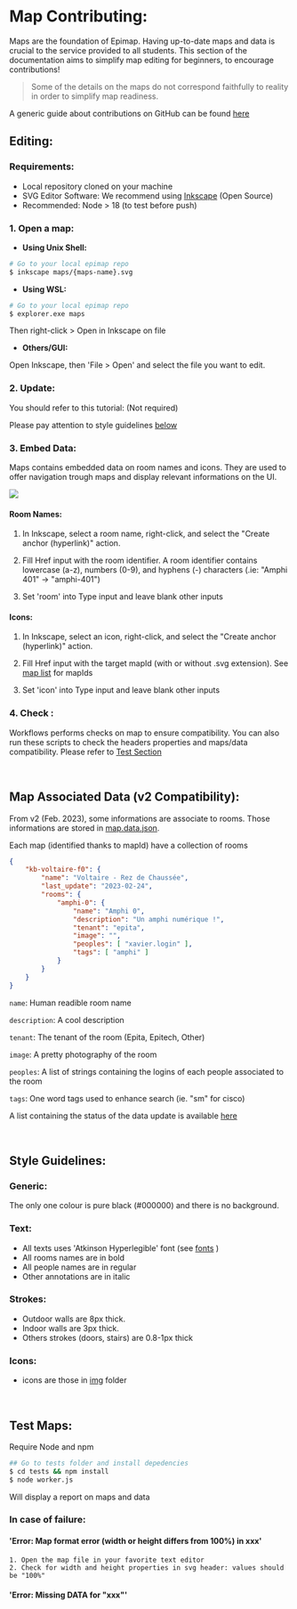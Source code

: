 # Map Contributing:

Maps are the foundation of Epimap. Having up-to-date maps and data is crucial to the service provided to all students. This section of the documentation aims to simplify map editing for beginners, to encourage contributions!

> Some of the details on the maps do not correspond faithfully to reality in order to simplify map readiness.

A generic guide about contributions on GitHub can be found [here](https://docs.github.com/en/get-started/quickstart/contributing-to-projects)

## Editing:

### Requirements: 

+ Local repository cloned on your machine
+ SVG Editor Software: We recommend using [Inkscape](https://inkscape.org/) (Open Source) 
+ Recommended: Node > 18 (to test before push)

### 1. Open a map:

+ **Using Unix Shell:**

``` sh
# Go to your local epimap repo
$ inkscape maps/{maps-name}.svg
```

+ **Using WSL:**

``` sh
# Go to your local epimap repo
$ explorer.exe maps
```
Then right-click > Open in Inkscape on file

+ **Others/GUI:**

Open Inkscape, then 'File > Open' and select the file you want to edit.

### 2. Update:

You should refer to this tutorial: (Not required)

Please pay attention to style guidelines [below](#style-guidelines)

### 3. Embed Data:

Maps contains embedded data on room names and icons. They are used to offer navigation trough maps and display relevant informations on the UI.

![](./src/tuto-embedded-data.gif)

#### Room Names:

1. In Inkscape, select a room name, right-click, and select the "Create anchor (hyperlink)" action.

2. Fill Href input with the room identifier. A room identifier contains lowercase (a-z), numbers (0-9), and hyphens (-) characters (.ie: "Amphi 401" -> "amphi-401")

3. Set 'room' into Type input and leave blank other inputs

#### Icons:

1. In Inkscape, select an icon, right-click, and select the "Create anchor (hyperlink)" action.

2. Fill Href input with the target mapId (with or without .svg extension). See [map list](map-list.md) for mapIds

3. Set 'icon' into Type input and leave blank other inputs

### 4. Check :

Workflows performs checks on map to ensure compatibility. You can also run these scripts to check the headers properties and maps/data compatibility. Please refer to [Test Section](#test-maps)


<br />

## Map Associated Data (v2 Compatibility): 

From v2 (Feb. 2023), some informations are associate to rooms. Those informations are stored in [map.data.json](../js/data.map.json).

Each map (identified thanks to mapId) have a collection of rooms

``` json
{
    "kb-voltaire-f0": {
		"name": "Voltaire - Rez de Chaussée",
        "last_update": "2023-02-24",
        "rooms": {
            "amphi-0": {
                "name": "Amphi 0",
                "description": "Un amphi numérique !",
                "tenant": "epita",
                "image": "",
                "peoples": [ "xavier.login" ],
                "tags": [ "amphi" ]
            }
        }
    }
}
```



`name`: Human readible room name

`description`: A cool description

`tenant`: The tenant of the room (Epita, Epitech, Other)

`image`: A pretty photography of the room

`peoples`: A list of strings containing the logins of each people associated to the room

`tags`: One word tags used to enhance search (ie. "sm" for cisco)

A list containing the status of the data update is available [here](map-list.md)

<br />

## Style Guidelines:

### Generic:

The only one colour is pure black (#000000) and there is no background.

### Text:

- All texts uses 'Atkinson Hyperlegible' font (see [fonts](../how-to.md/) )
- All rooms names are in bold
- All people names are in regular
- Other annotations are in italic

### Strokes:

- Outdoor walls are 8px thick.
- Indoor walls are 3px thick.
- Others strokes (doors, stairs) are 0.8-1px thick

### Icons:

- icons are those in [img](../src/img/) folder

<br />

## Test Maps:

Require Node and npm
``` sh
## Go to tests folder and install depedencies
$ cd tests && npm install
$ node worker.js
```

Will display a report on maps and data

### In case of failure:

#### 'Error: Map format error (width or height differs from 100%) in xxx'
    1. Open the map file in your favorite text editor
    2. Check for width and height properties in svg header: values should be "100%"

#### 'Error: Missing DATA for "xxx"'
